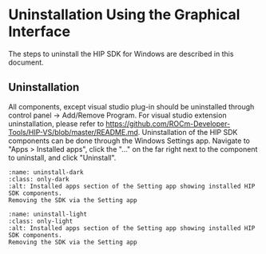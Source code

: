 # Uninstallation Using the Graphical Interface

The steps to uninstall the HIP SDK for Windows are described in this document.

## Uninstallation

All components, except visual studio plug-in should be uninstalled through
control panel -> Add/Remove Program. For visual studio extension uninstallation,
please refer to
<https://github.com/ROCm-Developer-Tools/HIP-VS/blob/master/README.md>.
Uninstallation of the HIP SDK components can be done through the Windows
Settings app. Navigate to "Apps > Installed apps", click the "..." on the far
right next to the component to uninstall, and click "Uninstall".

```{figure} /data/deploy/windows/014-uninstall-dark.png
:name: uninstall-dark
:class: only-dark
:alt: Installed apps section of the Setting app showing installed HIP SDK components.
Removing the SDK via the Setting app
```

```{figure} /data/deploy/windows/014-uninstall-light.png
:name: uninstall-light
:class: only-light
:alt: Installed apps section of the Setting app showing installed HIP SDK components.
Removing the SDK via the Setting app
```
